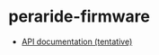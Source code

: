 # peraride-firmware

- [API documentation (tentative)](https://peraride.github.io/peraride-firmware/)
